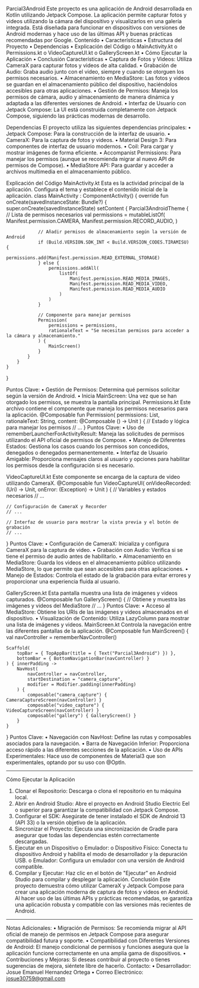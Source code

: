 Parcial3Android
Este proyecto es una aplicación de Android desarrollada en Kotlin utilizando Jetpack Compose. La aplicación permite capturar fotos y videos utilizando la cámara del dispositivo y visualizarlos en una galería integrada. Está diseñada para funcionar en dispositivos con versiones de Android modernas y hace uso de las últimas API y buenas prácticas recomendadas por Google.
Contenido
•	Características
•	Estructura del Proyecto
•	Dependencias
•	Explicación del Código
o	MainActivity.kt
o	Permissions.kt
o	VideoCaptureUI.kt
o	GalleryScreen.kt
•	Cómo Ejecutar la Aplicación
•	Conclusión
Características
•	Captura de Fotos y Videos: Utiliza CameraX para capturar fotos y videos de alta calidad.
•	Grabación de Audio: Graba audio junto con el video, siempre y cuando se otorguen los permisos necesarios.
•	Almacenamiento en MediaStore: Las fotos y videos se guardan en el almacenamiento público del dispositivo, haciéndolos accesibles para otras aplicaciones.
•	Gestión de Permisos: Maneja los permisos de cámara, audio y almacenamiento de manera dinámica y adaptada a las diferentes versiones de Android.
•	Interfaz de Usuario con Jetpack Compose: La UI está construida completamente con Jetpack Compose, siguiendo las prácticas modernas de desarrollo.

 
Dependencias
El proyecto utiliza las siguientes dependencias principales:
•	Jetpack Compose: Para la construcción de la interfaz de usuario.
•	CameraX: Para la captura de fotos y videos.
•	Material Design 3: Para componentes de interfaz de usuario modernos.
•	Coil: Para cargar y mostrar imágenes de forma eficiente.
•	Accompanist Permissions: Para manejar los permisos (aunque se recomienda migrar al nuevo API de permisos de Compose).
•	MediaStore API: Para guardar y acceder a archivos multimedia en el almacenamiento público.

Explicación del Código
MainActivity.kt
Esta es la actividad principal de la aplicación. Configura el tema y establece el contenido inicial de la aplicación.
class MainActivity : ComponentActivity() {
    override fun onCreate(savedInstanceState: Bundle?) {
        super.onCreate(savedInstanceState)
        setContent {
            Parcial3AndroidTheme {
                // Lista de permisos necesarios
                val permissions = mutableListOf(
                    Manifest.permission.CAMERA,
                    Manifest.permission.RECORD_AUDIO,
                )

                // Añadir permisos de almacenamiento según la versión de Android
                if (Build.VERSION.SDK_INT < Build.VERSION_CODES.TIRAMISU) {
                    permissions.add(Manifest.permission.READ_EXTERNAL_STORAGE)
                } else {
                    permissions.addAll(
                        listOf(
                            Manifest.permission.READ_MEDIA_IMAGES,
                            Manifest.permission.READ_MEDIA_VIDEO,
                            Manifest.permission.READ_MEDIA_AUDIO
                        )
                    )
                }

                // Componente para manejar permisos
                Permission(
                    permissions = permissions,
                    rationaleText = "Se necesitan permisos para acceder a la cámara y almacenamiento."
                ) {
                    MainScreen()
                }
            }
        }
    }
}


Puntos Clave:
•	Gestión de Permisos: Determina qué permisos solicitar según la versión de Android.
•	Inicia MainScreen: Una vez que se han otorgado los permisos, se muestra la pantalla principal.
Permissions.kt
Este archivo contiene el componente que maneja los permisos necesarios para la aplicación.
@Composable
fun Permission(
    permissions: List<String>,
    rationaleText: String,
    content: @Composable () -> Unit
) {
    // Estado y lógica para manejar los permisos
    // ...
}
Puntos Clave:
•	Uso de rememberLauncherForActivityResult: Maneja las solicitudes de permisos utilizando el API oficial de permisos de Compose.
•	Manejo de Diferentes Estados: Gestiona los casos cuando los permisos son concedidos, denegados o denegados permanentemente.
•	Interfaz de Usuario Amigable: Proporciona mensajes claros al usuario y opciones para habilitar los permisos desde la configuración si es necesario.




VideoCaptureUI.kt
Este componente se encarga de la captura de video utilizando CameraX.
@Composable
fun VideoCaptureUI(
    onVideoRecorded: (Uri) -> Unit,
    onError: (Exception) -> Unit
) {
    // Variables y estados necesarios
    // ...

    // Configuración de CameraX y Recorder
    // ...

    // Interfaz de usuario para mostrar la vista previa y el botón de grabación
    // ...
}
Puntos Clave:
•	Configuración de CameraX: Inicializa y configura CameraX para la captura de video.
•	Grabación con Audio: Verifica si se tiene el permiso de audio antes de habilitarlo.
•	Almacenamiento en MediaStore: Guarda los videos en el almacenamiento público utilizando MediaStore, lo que permite que sean accesibles para otras aplicaciones.
•	Manejo de Estados: Controla el estado de la grabación para evitar errores y proporcionar una experiencia fluida al usuario.


GalleryScreen.kt
Esta pantalla muestra una lista de imágenes y videos capturados.
@Composable
fun GalleryScreen() {
    // Obtiene y muestra las imágenes y videos del MediaStore
    // ...
}
Puntos Clave:
•	Acceso al MediaStore: Obtiene los URIs de las imágenes y videos almacenados en el dispositivo.
•	Visualización de Contenido: Utiliza LazyColumn para mostrar una lista de imágenes y videos.
MainScreen.kt
Controla la navegación entre las diferentes pantallas de la aplicación.
@Composable
fun MainScreen() {
    val navController = rememberNavController()

    Scaffold(
        topBar = { TopAppBar(title = { Text("Parcial3Android") }) },
        bottomBar = { BottomNavigationBar(navController) }
    ) { innerPadding ->
        NavHost(
            navController = navController,
            startDestination = "camera_capture",
            modifier = Modifier.padding(innerPadding)
        ) {
            composable("camera_capture") { CameraCaptureScreen(navController) }
            composable("video_capture") { VideoCaptureScreen(navController) }
            composable("gallery") { GalleryScreen() }
        }
    }
}
Puntos Clave:
•	Navegación con NavHost: Define las rutas y composables asociados para la navegación.
•	Barra de Navegación Inferior: Proporciona acceso rápido a las diferentes secciones de la aplicación.
•	Uso de APIs Experimentales: Hace uso de componentes de Material3 que son experimentales, optando por su uso con @OptIn.
________________________________________
Cómo Ejecutar la Aplicación
1.	Clonar el Repositorio: Descarga o clona el repositorio en tu máquina local.
2.	Abrir en Android Studio: Abre el proyecto en Android Studio Electric Eel o superior para garantizar la compatibilidad con Jetpack Compose.
3.	Configurar el SDK: Asegúrate de tener instalado el SDK de Android 13 (API 33) o la versión objetivo de la aplicación.
4.	Sincronizar el Proyecto: Ejecuta una sincronización de Gradle para asegurar que todas las dependencias estén correctamente descargadas.
5.	Ejecutar en un Dispositivo o Emulador:
o	Dispositivo Físico: Conecta tu dispositivo Android y habilita el modo de desarrollador y la depuración USB.
o	Emulador: Configura un emulador con una versión de Android compatible.
6.	Compilar y Ejecutar: Haz clic en el botón de "Ejecutar" en Android Studio para compilar y desplegar la aplicación.
Conclusión
Este proyecto demuestra cómo utilizar CameraX y Jetpack Compose para crear una aplicación moderna de captura de fotos y videos en Android. Al hacer uso de las últimas APIs y prácticas recomendadas, se garantiza una aplicación robusta y compatible con las versiones más recientes de Android.
________________________________________
Notas Adicionales:
•	Migración de Permisos: Se recomienda migrar al API oficial de manejo de permisos en Jetpack Compose para asegurar compatibilidad futura y soporte.
•	Compatibilidad con Diferentes Versiones de Android: El manejo condicional de permisos y funciones asegura que la aplicación funcione correctamente en una amplia gama de dispositivos.
•	Contribuciones y Mejoras: Si deseas contribuir al proyecto o tienes sugerencias de mejora, siéntete libre de hacerlo.
Contacto:
•	Desarrollador: Josue Emanuel Hernandez Ortega
•	Correo Electrónico: josue30759@gmail.com
